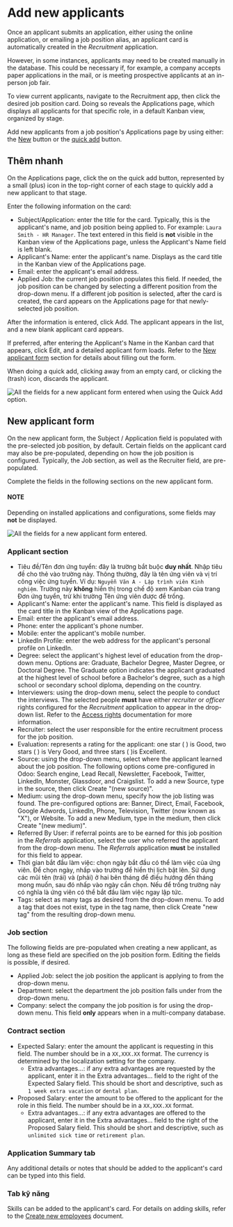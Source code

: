 # Add new applicants

Once an applicant submits an application, either using the online application, or emailing a job
position alias, an applicant card is automatically created in the *Recruitment* application.

However, in some instances, applicants may need to be created manually in the database. This could
be necessary if, for example, a company accepts paper applications in the mail, or is meeting
prospective applicants at an in-person job fair.

To view current applicants, navigate to the Recruitment app, then click the desired
job position card. Doing so reveals the Applications page, which displays all
applicants for that specific role, in a default Kanban view, organized by stage.

Add new applicants from a job position's Applications page by using either: the
[New](#recruitment-create-new-applicant) button or the [quick add](#recruitment-quick-add-applicant) button.

<a id="recruitment-quick-add-applicant"></a>

## Thêm nhanh

On the Applications page, click the on the quick add button, represented by a small
<i class="fa fa-plus"></i> (plus) icon in the top-right corner of each stage to quickly add a new
applicant to that stage.

Enter the following information on the card:

- Subject/Application: enter the title for the card. Typically, this is the applicant's
  name, and job position being applied to. For example: `Laura Smith - HR Manager`. The text entered
  in this field is **not** visible in the Kanban view of the Applications page, unless
  the Applicant's Name field is left blank.
- Applicant's Name: enter the applicant's name. Displays as the card title in the
  Kanban view of the Applications page.
- Email: enter the applicant's email address.
- Applied Job: the current job position populates this field. If needed, the job
  position can be changed by selecting a different position from the drop-down menu. If a different
  job position is selected, after the card is created, the card appears on the
  Applications page for that newly-selected job position.

After the information is entered, click Add. The applicant appears in the list, and a
new blank applicant card appears.

If preferred, after entering the Applicant's Name in the Kanban card that appears, click
Edit, and a detailed applicant form loads. Refer to the [New applicant form](#recruitment-applicant-details) section for details about filling out the form.

When doing a quick add, clicking away from an empty card, or clicking the <i class="fa fa-trash-o"></i>
(trash) icon, discards the applicant.

![All the fields for a new applicant form entered when using the Quick Add option.](applications/hr/recruitment/add-new-applicants/quick-add.png)

<a id="recruitment-create-new-applicant"></a>

## New applicant form

On the new applicant form, the Subject / Application field is populated with the
pre-selected job position, by default. Certain fields on the applicant card may also be
pre-populated, depending on how the job position is configured. Typically, the Job
section, as well as the Recruiter field, are pre-populated.

Complete the fields in the following sections on the new applicant form.

#### NOTE
Depending on installed applications and configurations, some fields may **not** be displayed.

![All the fields for a new applicant form entered.](applications/hr/recruitment/add-new-applicants/new-applicant.png)

<a id="recruitment-applicant-details"></a>

### Applicant section

- Tiêu đề/Tên đơn ứng tuyển: đây là trường bắt buộc **duy nhất**. Nhập tiêu đề cho thẻ vào trường này. Thông thường, đây là tên ứng viên và vị trí công việc ứng tuyển. Ví dụ: `Nguyễn Văn A - Lập trình viên Kinh nghiệm`. Trường này **không** hiển thị trong chế độ xem Kanban của trang Đơn ứng tuyển, trừ khi trường Tên ứng viên được để trống.
- Applicant's Name: enter the applicant's name. This field is displayed as the card
  title in the Kanban view of the Applications page.
- Email: enter the applicant's email address.
- Phone: enter the applicant's phone number.
- Mobile: enter the applicant's mobile number.
- LinkedIn Profile: enter the web address for the applicant's personal profile on
  LinkedIn.
- Degree: select the applicant's highest level of education from the drop-down menu.
  Options are: Graduate, Bachelor Degree, Master Degree, or
  Doctoral Degree. The Graduate option indicates the applicant graduated at
  the highest level of school before a Bachelor's degree, such as a high school or secondary school
  diploma, depending on the country.
- Interviewers: using the drop-down menu, select the people to conduct the interviews.
  The selected people **must** have either *recruiter* or *officer* rights configured for the
  *Recruitment* application to appear in the drop-down list. Refer to the [Access rights](../../general/users/access_rights.md) documentation for more information.
- Recruiter: select the user responsible for the entire recruitment process for the job
  position.
- Evaluation: represents a rating for the applicant: one star (<i class="fa fa-star"></i>
  <i class="fa fa-star-o"></i> <i class="fa fa-star-o"></i>) is Good, two stars (<i class="fa fa-star"></i>
  <i class="fa fa-star"></i> <i class="fa fa-star-o"></i>) is Very Good, and three stars (<i class="fa fa-star"></i>
  <i class="fa fa-star"></i> <i class="fa fa-star"></i>)is Excellent.
- Source: using the drop-down menu, select where the applicant learned about the job
  position. The following options come pre-configured in Odoo: Search engine,
  Lead Recall, Newsletter, Facebook, Twitter,
  LinkedIn, Monster, Glassdoor, and Craigslist. To
  add a new Source, type in the source, then click Create "(new source)".
- Medium: using the drop-down menu, specify how the job listing was found. The
  pre-configured options are: Banner, Direct, Email,
  Facebook, Google Adwords, LinkedIn, Phone,
  Television, Twitter (now known as "X"), or Website. To add a
  new Medium, type in the medium, then click Create "(new medium)".
- Referred By User: if referral points are to be earned for this job position in the
  *Referrals* application, select the user who referred the applicant from the drop-down menu. The
  *Referrals* application **must** be installed for this field to appear.
- Thời gian bắt đầu làm việc: chọn ngày bắt đầu có thể làm việc của ứng viên. Để chọn ngày, nhấp vào trường để hiển thị lịch bật lên. Sử dụng các mũi tên <i class="fa fa-angle-left"></i> (trái) và <i class="fa fa-angle-right"></i> (phải) ở hai bên tháng để điều hướng đến tháng mong muốn, sau đó nhấp vào ngày cần chọn. Nếu để trống trường này có nghĩa là ứng viên có thể bắt đầu làm việc ngay lập tức.
- Tags: select as many tags as desired from the drop-down menu. To add a tag that does
  not exist, type in the tag name, then click Create "new tag" from the resulting
  drop-down menu.

### Job section

The following fields are pre-populated when creating a new applicant, as long as these field are
specified on the job position form. Editing the fields is possible, if desired.

- Applied Job: select the job position the applicant is applying to from the drop-down
  menu.
- Department: select the department the job position falls under from the drop-down
  menu.
- Company: select the company the job position is for using the drop-down menu. This
  field **only** appears when in a multi-company database.

### Contract section

- Expected Salary: enter the amount the applicant is requesting in this field. The
  number should be in a `XX,XXX.XX` format. The currency is determined by the localization setting
  for the company.
  - Extra advantages...: if any extra advantages are requested by the applicant, enter
    it in the Extra advantages... field to the right of the Expected Salary
    field. This should be short and descriptive, such as `1 week extra vacation` or `dental plan`.
- Proposed Salary: enter the amount to be offered to the applicant for the role in this
  field. The number should be in a `XX,XXX.XX` format.
  - Extra advantages...: if any extra advantages are offered to the applicant, enter it
    in the Extra advantages... field to the right of the Proposed Salary
    field. This should be short and descriptive, such as `unlimited sick time` or `retirement plan`.

### Application Summary tab

Any additional details or notes that should be added to the applicant's card can be typed into this
field.

### Tab kỹ năng

Skills can be added to the applicant's card. For details on adding skills, refer to the
[Create new employees](../employees/new_employee.md#employees-skills) document.
